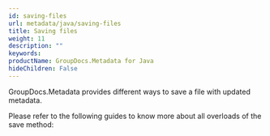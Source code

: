 ```yaml
---
id: saving-files
url: metadata/java/saving-files
title: Saving files
weight: 11
description: ""
keywords: 
productName: GroupDocs.Metadata for Java
hideChildren: False
---
```

GroupDocs.Metadata provides different ways to save a file with updated metadata.

Please refer to the following guides to know more about all overloads of the save method:
